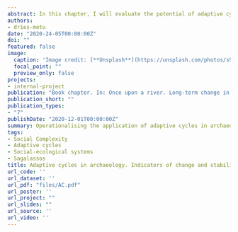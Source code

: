 ```yaml
---
abstract: In this chapter, I will evaluate the potential of adaptive cycles as a heuristic device to structure and interpret archaeological data, with the aim of understanding the nature, drivers and consequences of multi-dimensional, multi-scalar change over a long-term diachronic perspective covering the Iron Age to late Hellenistic period (10th to 1st c. BCE).
authors:
- dries-metu
date: "2020-24-05T00:00:00Z"
doi: ""
featured: false
image:
  caption: 'Image credit: [**Unsplash**](https://unsplash.com/photos/s9CC2SKySJM)'
  focal_point: ""
  preview_only: false
projects:
- internal-project
publication: "Book chapter. In: Once upon a river. Long-term change in social metabolism of the Aglasun valley."
publication_short: ""
publication_types:
- "7"
publishDate: "2020-12-01T00:00:00Z"
summary: Operationalising the application of adaptive cycles in archaeology.
tags:
- Social Complexity
- Adaptive cycles
- Social-ecological systems
- Sagalassos
title: Adaptive cycles in archaeology. Indicators of change and stability in socio-economic systems.
url_code: ''
url_dataset: ''
url_pdf: "files/AC.pdf"
url_poster: ''
url_project: ""
url_slides: ""
url_source: ''
url_video: ''
---
```

